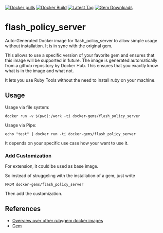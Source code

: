 [![Docker pulls](https://img.shields.io/docker/pulls/rubygem/flash_policy_server.svg)](https://hub.docker.com/r/rubygem/flash_policy_server/)
[![Docker Build](https://img.shields.io/docker/automated/rubygem/flash_policy_server.svg)](https://hub.docker.com/r/rubygem/flash_policy_server/)
[![Latest Tag](https://img.shields.io/github/tag/docker-rubygem/flash_policy_server.svg)](https://hub.docker.com/r/rubygem/flash_policy_server/)
[![Gem Downloads](https://img.shields.io/gem/dt/flash_policy_server.svg)](https://rubygems.org/gems/flash_policy_server/)
# flash_policy_server

Auto-Generated Docker image for flash_policy_server to allow simple usage without installation.
It is in sync with the original gem.

This allows to use a specific version of your favorite gem and ensures that this image will be supported in future.
The image is generated automatically from a github repository by Docker Hub.
This ensures that you exactly know what is in the image and what not.

It lets you use Ruby Tools without the need to install ruby on your machine.

## Usage

Usage via file system:

`docker run -v $(pwd):/work -ti docker-gems/flash_policy_server`

Usage via Pipe:

`echo "test" | docker run -ti docker-gems/flash_policy_server`

It depends on your specific use case how your want to use it.

### Add Customization

For extension, it could be used as base image.

So instead of struggeling with the installation of a gem, just write

`FROM docker-gems/flash_policy_server`

Then add the customization.

## References

 - [Overview over other rubygem docker images](https://github.com/thinkbot/docker-rubygem)
 - [Gem](https://rubygems.org/gems/flash_policy_server/)

